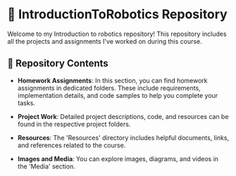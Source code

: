 # 🤖 IntroductionToRobotics Repository

Welcome to my Introduction to robotics repository! This repository includes all the projects and assignments I've worked on during this course.

## 📁 Repository Contents

- **Homework Assignments**: In this section, you can find homework assignments in dedicated folders. These include requirements, implementation details, and code samples to help you complete your tasks.

- **Project Work**: Detailed project descriptions, code, and resources can be found in the respective project folders.

- **Resources**: The 'Resources' directory includes helpful documents, links, and references related to the course.

- **Images and Media**: You can explore images, diagrams, and videos in the 'Media' section.
